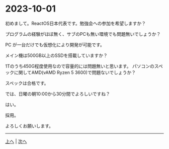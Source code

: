 # 2023-10-01

初めまして。ReactOS日本代表です。勉強会への参加を希望しますか？

プログラムの経験がほぼ無く、サブのPCも無い環境でも問題無いでしょうか？

PC が一台だけでも仮想化により開発が可能です。

メイン機は500GB以上のSSDを搭載していますか？

1Tのうち450G程度使用なので容量的には問題無いと思います。
パソコンのスペックに関してAMD(vAMD Ryzen 5 3600)で問題ないでしょうか？

スペックは合格です。

では、日曜の朝10:00から30分間でよろしいですね？

はい。

採用。

よろしくお願いします。

---

[上へ](README.md) | [次へ](2023-10-08.md)
